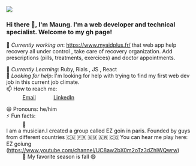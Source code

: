 <img src="[https://images.unsplash.com/photo-1444492417251-9c84a5fa18e0?ixlib=rb-1.2.1&ixid=eyJhcHBfaWQiOjEyMDd9&auto=format&fit=crop&w=975&h=300&q=80]"/>
 
### Hi there 👋, I'm Maung. I'm a web developer and technical specialist. Welcome to my gh page! <br>
 
 
🔭 *Currently working on*:  https://www.myaidplus.fr/ that web app help recovery
all under control , take care of  recovery organization.
Add prescriptions (pills, treatments, exercices) and doctor appointments.


🌱 *Currently Learning*:  Ruby, Rials , JS , React<br>
🤔 *Looking for help*: I'm looking for help with trying to find my first web dev job in this current job climate.<br>
📫 How to reach me: <br>
&nbsp;&nbsp;&nbsp;&nbsp;&nbsp;&nbsp;&nbsp;&nbsp;&nbsp;&nbsp; [Email](maungmaungkha18290@gmail.com)
&nbsp;&nbsp;&nbsp;&nbsp;&nbsp;&nbsp;&nbsp;&nbsp;&nbsp;&nbsp; [LinkedIn](https://www.linkedin.com/in/maung-maung-kha-/)
 
 
😄 Pronouns: he/him <br>
⚡ Fun facts:<br>
&nbsp;&nbsp;&nbsp;&nbsp;&nbsp;&nbsp;&nbsp;&nbsp;&nbsp;&nbsp; :musical_note:  
I am a musician.I created a group called EZ goin in paris. Founded by guys from different countries  🇨🇲 🇫🇷 🇲🇲 🇦🇷 🇨🇴 You can hear me play here: EZ goiung (https://www.youtube.com/channel/UC8aw2bX0m2oTz3dZhlWQwrw)<br>
&nbsp;&nbsp;&nbsp;&nbsp;&nbsp;&nbsp;&nbsp;&nbsp;&nbsp;&nbsp; :fallen_leaf: My favorite season is fall :smile: <br>
 
 
 
